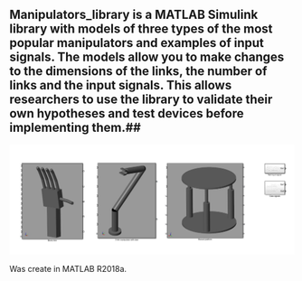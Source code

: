 ## Manipulators_library is a MATLAB Simulink library with models of three types of the most popular manipulators and examples of input signals. The models allow you to make changes to the dimensions of the links, the number of links and the input signals. This allows researchers to use the library to validate their own hypotheses and test devices before implementing them.## 

![Library](https://github.com/morlena106/manipulators_library/blob/main/library.jpg)

Was create in MATLAB R2018a.

